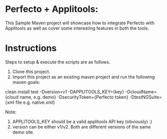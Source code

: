 # Perfecto + Applitools: 

This Sample Maven project will showcase how to integrate Perfecto with Applitools as well as cover some interesting features in both the tools.

# Instructions
Steps to setup & execute the scripts are as follows. 
1. Clone this project.
2. Import this project as an existing maven project and run the following maven goals:

clean install test -Dversion=v1 -DAPPLITOOLS_KEY={key} -DcloudName={cloud name, e.g. demo} -DsecurityToken={Perfecto token} -DtestNGSuite={xml file  e.g. native.xml} 

Note: 
1. APPLITOOLS_KEY should be a valid applitools API key (obviously) :)
2. version can be either v1/v2. Both are different versions of the same demo site.